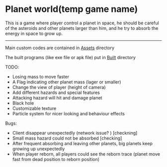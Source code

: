 # Planet world(temp game name)

This is a game where player control a planet in space, he should be careful of the asteroids and other planets larger than him, and he try to absorb the energy in space to grow up.

---

Main custom codes are contained in [Assets](https://github.com/freewheel70/FypUnity/tree/master/Assets) directory

The built programs (like exe file or apk file) put in [Built](https://github.com/freewheel70/FypUnity/tree/master/Built) directory

TODO:
 - Losing mass to move faster
 - A Flag indicating other planet mass (lager or smaller)
 - Change the view of player (height of camera)
 - Add different hazards and special features
 - Attacking hazard will hit and damage planet
 - Black hole
 - Customizable texture
 - Particle system for nicer looking and behaviour effects

Bugs:
- Client disappear unexpectedly (network issue? ) [checkning]
- Small mass hazard could not be absorbed [checking]
- After frequent absorbing and leaving other planets, big planets keep growing up unexpectedly
- When player reborn, all players could see the reborn trace (planet move fast from dead position to reborn position)
